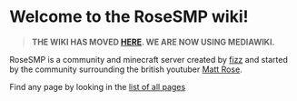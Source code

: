 # Welcome to the RoseSMP wiki!

> **THE WIKI HAS MOVED [HERE](https://newwiki.luminamc.com). WE ARE NOW USING MEDIAWIKI.**

RoseSMP is a community and minecraft server created by [fizz](fizz) and started by the community surrounding the british youtuber [Matt Rose](matt-rose).

Find any page by looking in the [list of all pages](list-of-all-pages)
